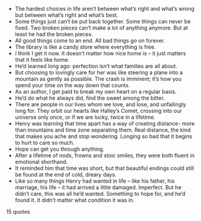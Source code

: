  - The hardest choices in life aren’t between what’s right and what’s wrong but between what’s right and what’s best.
 - Some things just can’t be put back together. Some things can never be fixed. Two broken pieces can’t make a lot of anything anymore. But at least he had the broken pieces.
 - All good things come to an end. All bad things go on forever.
 - The library is like a candy store where everything is free.
 - I think I get it now. It doesn’t matter how nice home is – it just matters that it feels like home.
 - He’d learned long ago: perfection isn’t what families are all about.
 - But choosing to lovingly care for her was like steering a plane into a mountain as gently as possible. The crash is imminent; it’s how you spend your time on the way down that counts.
 - As an author, I get paid to break my own heart on a regular basis.
 - He’d do what he always did, find the sweet among the bitter.
 - There are people in our lives whom we love, and lose, and unfailingly long for. They orbit our hearts like Halley’s Comet, crossing into our universe only once, or if we are lucky, twice in a lifetime.
 - Henry was learning that time apart has a way of creating distance- more than mountains and time zone separating them. Real distance, the kind that makes you ache and stop wondering. Longing so bad that it begins to hurt to care so much.
 - Hope can get you through anything.
 - After a lifetime of nods, frowns and stoic smiles, they were both fluent in emotional shorthand.
 - It reminded him that time was short, but that beautiful endings could still be found at the end of cold, dreary days.
 - Like so many things Henry had wanted in life – like his father, his marriage, his life – it had arrived a little damaged. Imperfect. But he didn’t care, this was all he’d wanted. Something to hope for, and he’d found it. It didn’t matter what condition it was in.

15 quotes